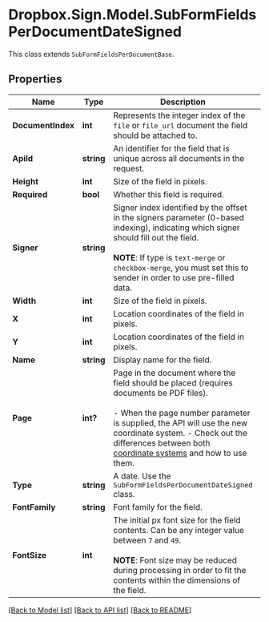 # Dropbox.Sign.Model.SubFormFieldsPerDocumentDateSigned
This class extends `SubFormFieldsPerDocumentBase`.

## Properties

Name | Type | Description | Notes
------------ | ------------- | ------------- | -------------
**DocumentIndex** | **int** |  Represents the integer index of the `file` or `file_url` document the field should be attached to.  | 
**ApiId** | **string** |  An identifier for the field that is unique across all documents in the request.  | 
**Height** | **int** |  Size of the field in pixels.  | 
**Required** | **bool** |  Whether this field is required.  | 
**Signer** | **string** |  Signer index identified by the offset in the signers parameter (0-based indexing), indicating which signer should fill out the field.<br><br>**NOTE**: If type is `text-merge` or `checkbox-merge`, you must set this to sender in order to use pre-filled data.  | 
**Width** | **int** |  Size of the field in pixels.  | 
**X** | **int** |  Location coordinates of the field in pixels.  | 
**Y** | **int** |  Location coordinates of the field in pixels.  | 
**Name** | **string** |  Display name for the field.  | [optional] 
**Page** | **int?** |  Page in the document where the field should be placed (requires documents be PDF files).<br><br>- When the page number parameter is supplied, the API will use the new coordinate system. - Check out the differences between both [coordinate systems](https://faq.hellosign.com/hc/en-us/articles/217115577) and how to use them.  | [optional] 
**Type** | **string** |  A date. Use the `SubFormFieldsPerDocumentDateSigned` class.  | [default to "date_signed"]
**FontFamily** | **string** |  Font family for the field.  | [optional] 
**FontSize** | **int** |  The initial px font size for the field contents. Can be any integer value between `7` and `49`. <br><br>**NOTE**: Font size may be reduced during processing in order to fit the contents within the dimensions of the field.  | [optional] 

[[Back to Model list]](../README.md#documentation-for-models) [[Back to API list]](../README.md#documentation-for-api-endpoints) [[Back to README]](../README.md)

